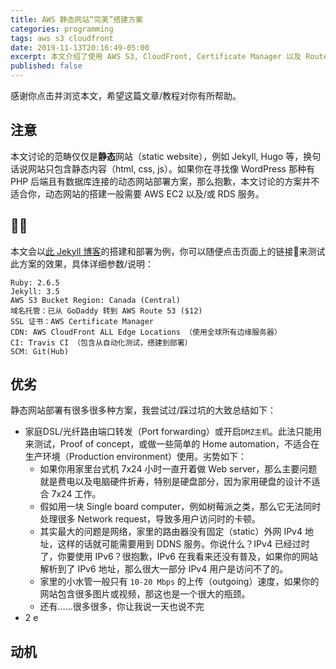 ```yaml
---
title: AWS 静态网站“完美”搭建方案
categories: programming
tags: aws s3 cloudfront
date: 2019-11-13T20:16:49-05:00
excerpt: 本文介绍了使用 AWS S3, CloudFront, Certificate Manager 以及 Route 53 的一种“完美”静态免费 SSL/HTTPS 网站部署方案。它的特点有安全，响应速度快，高可用（High availability），高可扩展性（High scalability）以及高数据可用性（Data availability）。除此之外还具备负载均衡（Load balancing），容灾（Disaster Recovery），内容分发（CDN / Content Delivery）的能力。
published: false
---
```


感谢你点击并浏览本文，希望这篇文章/教程对你有所帮助。

## 注意

本文讨论的范畴仅仅是**静态**网站（static website），例如 Jekyll, Hugo 等，换句话说网站只包含静态内容（html, css, js）。如果你在寻找像 WordPress 那种有 PHP 后端且有数据库连接的动态网站部署方案，那么抱歉，本文讨论的方案并不适合你，动态网站的搭建一般需要 AWS EC2 以及/或 RDS 服务。

## 🏋️‍🌰

本文会以[此 Jekyll 博客](https://github.com/jellycsc/JellyBlog-Travis-CI)的搭建和部署为例，你可以随便点击页面上的链接🔗来测试此方案的效果，具体详细参数/说明：
```
Ruby: 2.6.5
Jekyll: 3.5
AWS S3 Bucket Region: Canada (Central)
域名托管：已从 GoDaddy 转到 AWS Route 53 ($12)
SSL 证书：AWS Certificate Manager
CDN: AWS CloudFront ALL Edge Locations （使用全球所有边缘服务器）
CI: Travis CI （包含从自动化测试，搭建到部署）
SCM: Git(Hub)
```

## 优劣

静态网站部署有很多很多种方案，我尝试过/踩过坑的大致总结如下：
- 家庭DSL/光纤路由端口转发（Port forwarding）或开启`DMZ主机`。此法只能用来测试，Proof of concept，或做一些简单的 Home automation，不适合在生产环境（Production environment）使用。劣势如下：
    - 如果你用家里台式机 7x24 小时一直开着做 Web server，那么主要问题就是费电以及电脑硬件折寿，特别是硬盘部分，因为家用硬盘的设计不适合 7x24 工作。
    - 假如用一块 Single board computer，例如树莓派之类，那么它无法同时处理很多 Network request，导致多用户访问时的卡顿。
    - 其实最大的问题是网络，家里的路由器没有固定（static）外网 IPv4 地址，这样的话就可能需要用到 DDNS 服务。你说什么？IPv4 已经过时了，你要使用 IPv6？很抱歉，IPv6 在我看来还没有普及，如果你的网站解析到了 IPv6 地址，那么很大一部分 IPv4 用户是访问不了的。
    - 家里的小水管一般只有 `10-20 Mbps` 的上传（outgoing）速度，如果你的网站包含很多图片或视频，那这也是一个很大的瓶颈。
    - 还有……很多很多，你让我说一天也说不完
- 2 e

## 动机
